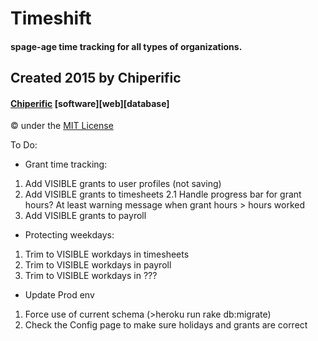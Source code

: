 # Timeshift
#### spage-age time tracking for all types of organizations.

## Created 2015 by Chiperific
#### [Chiperific](http://chiperific.com) \[software\]\[web\]\[database\]
&copy; under the [MIT License](http://opensource.org/licenses/MIT)


To Do:
* Grant time tracking:
1. Add VISIBLE grants to user profiles (not saving)
2. Add VISIBLE grants to timesheets
2.1 Handle progress bar for grant hours? At least warning message when grant hours > hours worked
3. Add VISIBLE grants to payroll

* Protecting weekdays:
1. Trim to VISIBLE workdays in timesheets
2. Trim to VISIBLE workdays in payroll
3. Trim to VISIBLE workdays in ???

* Update Prod env
1. Force use of current schema (>heroku run rake db:migrate)
2. Check the Config page to make sure holidays and grants are correct
